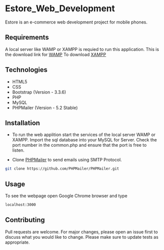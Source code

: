 # Estore_Web_Development

Estore is an e-commerce web development project for mobile phones.

## Requirements
A local server like WAMP or XAMPP is requied to run this application.
This is the download link for [WAMP](https://www.wampserver.com/en/)
To download [XAMPP](https://www.apachefriends.org/download.html)

## Technologies
 * HTML5
 * CSS
 * Bootstrap (Version - 3.3.6)
 * PHP
 * MySQL
 * PHPMailer (Version - 5.2 Stable)
 
## Installation
 * To run the web applition start the services of the local server WAMP or XAMPP. Import the sql database into your MySQL for Server.
Check the port number in the common.php and ensure that the port is free to listen.

* Clone [PHPMailer](https://github.com/PHPMailer/PHPMailer/) to send emails using SMTP Protocol.
```bash
git clone https://github.com/PHPMailer/PHPMailer.git
```



## Usage
To see the webpage open Google Chrome browser and type 
```bash
localhost:3000
```

## Contributing
Pull requests are welcome. For major changes, please open an issue first to discuss what you would like to change.
Please make sure to update tests as appropriate.
